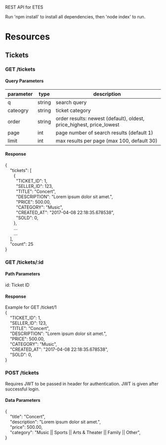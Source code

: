 REST API for ETES

Run 'npm install' to install all dependencies, then 'node index' to run.


# Resources

## Tickets

### GET /tickets
#### Query Parameters
| parameter | type | description |
|-----------|--------|----------------------------------------------------------------------|
| q | string | search query |
| cateogry | string | ticket category |
| order | string | order results: newest (default), oldest, price_highest, price_lowest |
| page | int | page number of search results (default 1) |
| limit | int | max results per page (max 100, default 30) |

#### Response
{
<br/>
&nbsp;&nbsp;&nbsp;&nbsp;"tickets": [
<br/>
&nbsp;&nbsp;&nbsp;&nbsp;&nbsp;&nbsp;&nbsp;{
<br/>
&nbsp;&nbsp;&nbsp;&nbsp;&nbsp;&nbsp;&nbsp;&nbsp;&nbsp;"TICKET\_ID": 1,
<br/>
&nbsp;&nbsp;&nbsp;&nbsp;&nbsp;&nbsp;&nbsp;&nbsp;&nbsp;"SELLER\_ID": 123,
<br/>
&nbsp;&nbsp;&nbsp;&nbsp;&nbsp;&nbsp;&nbsp;&nbsp;&nbsp;"TITLE": "Concert",
<br/>
&nbsp;&nbsp;&nbsp;&nbsp;&nbsp;&nbsp;&nbsp;&nbsp;&nbsp;"DESCRIPTION": "Lorem ipsum dolor sit amet.",
<br/>
&nbsp;&nbsp;&nbsp;&nbsp;&nbsp;&nbsp;&nbsp;&nbsp;&nbsp;"PRICE": 500.00,
<br/>
&nbsp;&nbsp;&nbsp;&nbsp;&nbsp;&nbsp;&nbsp;&nbsp;&nbsp;"CATEGORY": "Music",
<br/>
&nbsp;&nbsp;&nbsp;&nbsp;&nbsp;&nbsp;&nbsp;&nbsp;&nbsp;"CREATED\_AT": "2017-04-08 22:18:35.678538",
<br/>
&nbsp;&nbsp;&nbsp;&nbsp;&nbsp;&nbsp;&nbsp;&nbsp;&nbsp;"SOLD": 0,
<br/>
&nbsp;&nbsp;&nbsp;&nbsp;&nbsp;&nbsp;&nbsp;},
<br/>
&nbsp;&nbsp;&nbsp;&nbsp;&nbsp;&nbsp;&nbsp;...
<br/>
&nbsp;&nbsp;&nbsp;&nbsp;&nbsp;&nbsp;&nbsp;...
<br/>
&nbsp;&nbsp;&nbsp;&nbsp;],
<br/>
&nbsp;&nbsp;&nbsp;&nbsp;"count": 25
<br/>
}
<br/>
### GET /tickets/:id
#### Path Parameters
id: Ticket ID
#### Response
Example for GET /ticket/1
<br/>
{
<br/>
&nbsp;&nbsp;&nbsp;&nbsp;"TICKET\_ID": 1,
<br/>
&nbsp;&nbsp;&nbsp;&nbsp;"SELLER\_ID": 123,
<br/>
&nbsp;&nbsp;&nbsp;&nbsp;"TITLE": "Concert",
<br/>
&nbsp;&nbsp;&nbsp;&nbsp;"DESCRIPTION": "Lorem ipsum dolor sit amet.",
<br/>
&nbsp;&nbsp;&nbsp;&nbsp;"PRICE": 500.00,
<br/>
&nbsp;&nbsp;&nbsp;&nbsp;"CATEGORY": "Music",
<br/>
&nbsp;&nbsp;&nbsp;&nbsp;"CREATED\_AT": "2017-04-08 22:18:35.678538",
<br/>
&nbsp;&nbsp;&nbsp;&nbsp;"SOLD": 0,
<br/>
}
<br/>
### POST /tickets
Requires JWT to be passed in header for authentication. JWT is given after successful login.
#### Data Parameters
{
<br/>
&nbsp;&nbsp;&nbsp;&nbsp;"title": "Concert",
<br/>
&nbsp;&nbsp;&nbsp;&nbsp;"description": "Lorem ipsum dolor sit amet.",
<br/>
&nbsp;&nbsp;&nbsp;&nbsp;"price": 500.00,
<br/>
&nbsp;&nbsp;&nbsp;&nbsp;"category": "Music || Sports || Arts & Theater || Family || Other",
<br/>
}
